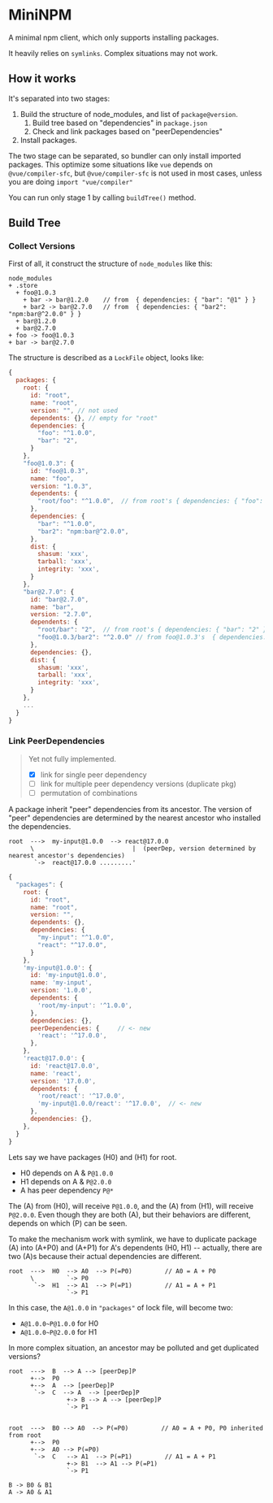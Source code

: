 # MiniNPM

A minimal npm client, which only supports installing packages.

It heavily relies on `symlinks`. Complex situations may not work.

## How it works

It's separated into two stages:

1. Build the structure of node_modules, and list of `package@version`.
   1. Build tree based on "dependencies" in `package.json`
   2. Check and link packages based on "peerDependencies"
2. Install packages.

The two stage can be separated, so bundler can only install imported packages. This optimize some situations like `vue` depends on `@vue/compiler-sfc`, but `@vue/compiler-sfc` is not used in most cases, unless you are doing `import "vue/compiler"`

You can run only stage 1 by calling `buildTree()` method.

## Build Tree

### Collect Versions

First of all, it construct the structure of `node_modules` like this:

```
node_modules
+ .store
  + foo@1.0.3
    + bar -> bar@1.2.0    // from  { dependencies: { "bar": "@1" } }
    + bar2 -> bar@2.7.0   // from  { dependencies: { "bar2": "npm:bar@^2.0.0" } }
  + bar@1.2.0
  + bar@2.7.0
+ foo -> foo@1.0.3
+ bar -> bar@2.7.0
```

The structure is described as a `LockFile` object, looks like:

```js
{
  packages: {
    root: {
      id: "root",
      name: "root",
      version: "", // not used
      dependents: {}, // empty for "root"
      dependencies: {
        "foo": "^1.0.0",
        "bar": "2",
      }
    },
    "foo@1.0.3": {
      id: "foo@1.0.3",
      name: "foo",
      version: "1.0.3",
      dependents: {
        "root/foo": "^1.0.0",  // from root's { dependencies: { "foo": "^1.0.0" } }
      },
      dependencies: {
        "bar": "^1.0.0",
        "bar2": "npm:bar@^2.0.0",
      },
      dist: {
        shasum: 'xxx',
        tarball: 'xxx',
        integrity: 'xxx',
      }
    },
    "bar@2.7.0": {
      id: "bar@2.7.0",
      name: "bar",
      version: "2.7.0",
      dependents: {
        "root/bar": "2",  // from root's { dependencies: { "bar": "2" } }
        "foo@1.0.3/bar2": "^2.0.0" // from foo@1.0.3's  { dependencies: { "bar2": "npm:bar@^2.0.0" } }
      },
      dependencies: {},
      dist: {
        shasum: 'xxx',
        tarball: 'xxx',
        integrity: 'xxx',
      }
    },
    ...
  }
}
```

### Link PeerDependencies

> Yet not fully implemented.
>
> - [x] link for single peer dependency
> - [ ] link for multiple peer dependency versions (duplicate pkg)
> - [ ] permutation of combinations

A package inherit "peer" dependencies from its ancestor.
The version of "peer" dependencies are determined by the nearest ancestor who installed the dependencies.

```
root  --->  my-input@1.0.0  --> react@17.0.0
      \                           |  (peerDep, version determined by nearest ancestor's dependencies)
       `->  react@17.0.0 .........'
```

```js
{
  "packages": {
    root: {
      id: "root",
      name: "root",
      version: "",
      dependents: {},
      dependencies: {
        "my-input": "^1.0.0",
        "react": "^17.0.0",
      }
    },
    'my-input@1.0.0': {
      id: 'my-input@1.0.0',
      name: 'my-input',
      version: '1.0.0',
      dependents: {
        'root/my-input': '^1.0.0',
      },
      dependencies: {},
      peerDependencies: {     // <- new
        'react': '^17.0.0',
      },
    },
    'react@17.0.0': {
      id: 'react@17.0.0',
      name: 'react',
      version: '17.0.0',
      dependents: {
        'root/react': '^17.0.0',
        'my-input@1.0.0/react': '^17.0.0',  // <- new
      },
      dependencies: {},
    },
  }
}
```

Lets say we have packages (H0) and (H1) for root.

- H0 depends on A & `P@1.0.0`
- H1 depends on A & `P@2.0.0`
- A has peer dependency `P@*`

The (A) from (H0), will receive `P@1.0.0`, and the (A) from (H1), will receive `P@2.0.0`. Even though they are both (A), but their behaviors are different, depends on which (P) can be seen.

To make the mechanism work with symlink, we have to duplicate package (A) into (A+P0) and (A+P1) for A's dependents (H0, H1) -- actually, there are two (A)s because their actual dependencies are different.

```
root  --->  H0  --> A0  --> P(=P0)         // A0 = A + P0
      \         `-> P0
       `->  H1  --> A1  --> P(=P1)         // A1 = A + P1
                `-> P1
```

In this case, the `A@1.0.0` in `"packages"` of lock file, will become two:

- `A@1.0.0~P@1.0.0` for H0
- `A@1.0.0~P@2.0.0` for H1



In more complex situation, an ancestor may be polluted and get duplicated versions?

```
root  --->  B  --> A --> [peerDep]P
      +-->  P0
      +-->  A  --> [peerDep]P
       `->  C  --> A  --> [peerDep]P
                +-> B --> A --> [peerDep]P
                `-> P1


root  --->  B0 --> A0  --> P(=P0)         // A0 = A + P0, P0 inherited from root
      +-->  P0
      +-->  A0 --> P(=P0)
       `->  C   --> A1  --> P(=P1)         // A1 = A + P1
                +-> B1  --> A1 --> P(=P1)
                `-> P1

B -> B0 & B1
A -> A0 & A1
```
